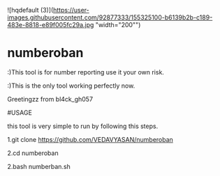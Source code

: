 ![hqdefault (3)](https://user-images.githubusercontent.com/92877333/155325100-b6139b2b-c189-483e-8818-e89f005fc29a.jpg "width="200"")
# numberoban

:)This tool is for number reporting use it your own risk.

:)This is the only tool working perfectly now.

Greetingzz from bl4ck_gh057

#USAGE

this tool is very simple to run by following this steps.

1.git clone https://github.com/VEDAVYASAN/numberoban

2.cd numberoban

2.bash numberban.sh



